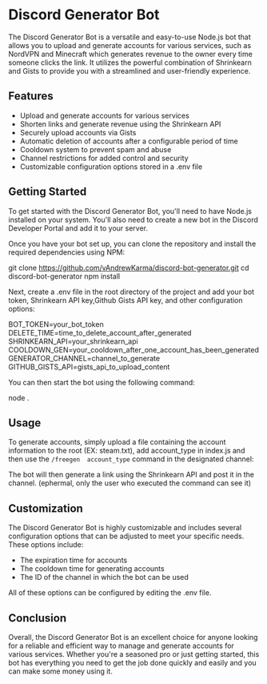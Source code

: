 # Discord Generator Bot

The Discord Generator Bot is a versatile and easy-to-use Node.js bot that allows you to upload and generate accounts for various services, such as NordVPN and Minecraft which generates revenue to the owner every time someone clicks the link. It utilizes the powerful combination of Shrinkearn and Gists to provide you with a streamlined and user-friendly experience.

## Features

- Upload and generate accounts for various services
- Shorten links and generate revenue using the Shrinkearn API
- Securely upload accounts via Gists
- Automatic deletion of accounts after a configurable period of time
- Cooldown system to prevent spam and abuse
- Channel restrictions for added control and security
- Customizable configuration options stored in a .env file

## Getting Started

To get started with the Discord Generator Bot, you'll need to have Node.js installed on your system. You'll also need to create a new bot in the Discord Developer Portal and add it to your server.

Once you have your bot set up, you can clone the repository and install the required dependencies using NPM:

git clone https://github.com/vAndrewKarma/discord-bot-generator.git
cd discord-bot-generator
npm install

Next, create a .env file in the root directory of the project and add your bot token, Shrinkearn API key,Github Gists API key, and other configuration options:

BOT_TOKEN=your_bot_token
DELETE_TIME=time_to_delete_account_after_generated
SHRINKEARN_API=your_shrinkearn_api
COOLDOWN_GEN=your_cooldown_after_one_account_has_been_generated
GENERATOR_CHANNEL=channel_to_generate
GITHUB_GISTS_API=gists_api_to_upload_content


You can then start the bot using the following command:

node .


## Usage

To generate accounts, simply upload a file containing the account information to the root (EX: steam.txt), add account_type  in index.js and then use the `/freegen  account_type` command in the designated channel:

The bot will then generate a link using the Shrinkearn API and post it in the channel. (ephermal, only the user who executed the command can see it)

## Customization

The Discord Generator Bot is highly customizable and includes several configuration options that can be adjusted to meet your specific needs. These options include:

- The expiration time for accounts
- The cooldown time for generating accounts
- The ID of the channel in which the bot can be used

All of these options can be configured by editing the .env file.

## Conclusion

Overall, the Discord Generator Bot is an excellent choice for anyone looking for a reliable and efficient way to manage and generate accounts for various services. Whether you're a seasoned pro or just getting started, this bot has everything you need to get the job done quickly and easily and you can make some money using it.

